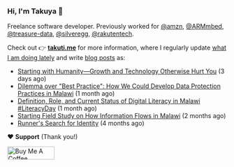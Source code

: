 ### Hi, I'm Takuya 👋

Freelance software developer. Previously worked for [@amzn](https://github.com/amzn), [@ARMmbed](https://github.com/ARMmbed), [@treasure-data](https://github.com/treasure-data), [@silveregg](https://github.com/silveregg), [@rakutentech](https://github.com/rakutentech).

Check out 👉 **[takuti.me](https://takuti.me/)** for more information, where I regularly update [what I am doing lately](https://takuti.me/now/) and write [blog posts](https://takuti.me/note/) as:


- [Starting with Humanity—Growth and Technology Otherwise Hurt You](https://takuti.me/note/playing-in-malawi/) (3 days ago)
- [Dilemma over &#34;Best Practice&#34;: How We Could Develop Data Protection Practices in Malawi](https://takuti.me/note/data-protection-law-in-malawi-2023/) (1 month ago)
- [Definition, Role, and Current Status of Digital Literacy in Malawi #LiteracyDay](https://takuti.me/note/digital-malawi-2023/) (1 month ago)
- [Starting Field Study on How Information Flows in Malawi](https://takuti.me/note/volunteering-in-malawi/) (2 months ago)
- [Runner&#39;s Search for Identity](https://takuti.me/note/search-for-identity/) (4 months ago)

❤️ **Support** (Thank you!)

<a href="https://www.buymeacoffee.com/takuti" target="_blank"><img src="https://cdn.buymeacoffee.com/buttons/v2/default-yellow.png" alt="Buy Me A Coffee" style="height: 30px !important;width: 108px !important;" ></a>
